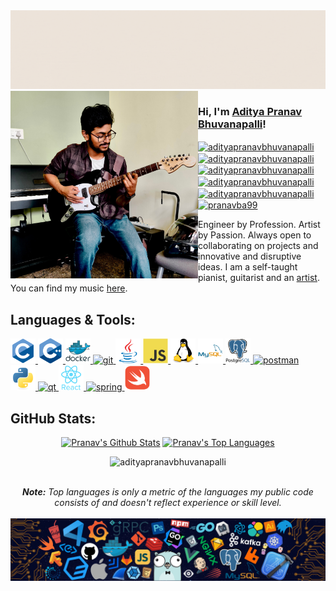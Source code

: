 <img src="https://github.com/adityapranavbhuvanapalli/adityapranavbhuvanapalli/blob/main/EatSleepCodeRepeatBanner.gif">

<img align="left" width="300" height="300" alt="Aditya Pranav Bhuvanapalli" src="https://github.com/adityapranavbhuvanapalli/adityapranavbhuvanapalli/blob/main/AdityaPranavBhuvanapalli.png"/>

### Hi, I'm <a href="https://www.linkedin.com/in/adityapranavbhuvanapalli" target="_blank">Aditya Pranav Bhuvanapalli</a>!

<p align="left">
<a href="https://linkedin.com/in/adityapranavbhuvanapalli" target="blank"><img align="center" src="https://raw.githubusercontent.com/rahuldkjain/github-profile-readme-generator/master/src/images/icons/Social/linked-in-alt.svg" alt="adityapranavbhuvanapalli" height="30" width="40" /></a>
<a href="https://fb.com/adityapranavbhuvanapalli" target="blank"><img align="center" src="https://raw.githubusercontent.com/rahuldkjain/github-profile-readme-generator/master/src/images/icons/Social/facebook.svg" alt="adityapranavbhuvanapalli" height="30" width="40" /></a>
<a href="https://instagram.com/adityapranavbhuvanapalli" target="blank"><img align="center" src="https://raw.githubusercontent.com/rahuldkjain/github-profile-readme-generator/master/src/images/icons/Social/instagram.svg" alt="adityapranavbhuvanapalli" height="30" width="40" /></a>
<a href="https://www.youtube.com/c/adityapranavbhuvanapalli" target="blank"><img align="center" src="https://raw.githubusercontent.com/rahuldkjain/github-profile-readme-generator/master/src/images/icons/Social/youtube.svg" alt="adityapranavbhuvanapalli" height="30" width="40" /></a>
<a href="https://www.leetcode.com/adityapranavbhuvanapalli" target="blank"><img align="center" src="https://raw.githubusercontent.com/rahuldkjain/github-profile-readme-generator/master/src/images/icons/Social/leet-code.svg" alt="adityapranavbhuvanapalli" height="30" width="40" /></a>
<a href="https://www.hackerrank.com/pranavba99" target="blank"><img align="center" src="https://raw.githubusercontent.com/rahuldkjain/github-profile-readme-generator/master/src/images/icons/Social/hackerrank.svg" alt="pranavba99" height="30" width="40" /></a>
</p>

Engineer by Profession. Artist by Passion. Always open to collaborating on projects and innovative and disruptive ideas. I am a self-taught pianist, guitarist and an [artist](https://www.instagram.com/aidenpaulbrewmann). You can find my music [here](https://www.instagram.com/adityapranavbhuvanapalli/).

## Languages & Tools:
<p align="left"> <a href="https://www.cprogramming.com/" target="_blank" rel="noreferrer"> <img src="https://raw.githubusercontent.com/devicons/devicon/master/icons/c/c-original.svg" alt="c" width="40" height="40"/> </a> <a href="https://www.w3schools.com/cpp/" target="_blank" rel="noreferrer"> <img src="https://raw.githubusercontent.com/devicons/devicon/master/icons/cplusplus/cplusplus-original.svg" alt="cplusplus" width="40" height="40"/> </a> <a href="https://www.docker.com/" target="_blank" rel="noreferrer"> <img src="https://raw.githubusercontent.com/devicons/devicon/master/icons/docker/docker-original-wordmark.svg" alt="docker" width="40" height="40"/> </a> <a href="https://git-scm.com/" target="_blank" rel="noreferrer"> <img src="https://www.vectorlogo.zone/logos/git-scm/git-scm-icon.svg" alt="git" width="40" height="40"/> </a> <a href="https://www.java.com" target="_blank" rel="noreferrer"> <img src="https://raw.githubusercontent.com/devicons/devicon/master/icons/java/java-original.svg" alt="java" width="40" height="40"/> </a> <a href="https://developer.mozilla.org/en-US/docs/Web/JavaScript" target="_blank" rel="noreferrer"> <img src="https://raw.githubusercontent.com/devicons/devicon/master/icons/javascript/javascript-original.svg" alt="javascript" width="40" height="40"/> </a> <a href="https://www.linux.org/" target="_blank" rel="noreferrer"> <img src="https://raw.githubusercontent.com/devicons/devicon/master/icons/linux/linux-original.svg" alt="linux" width="40" height="40"/> </a> <a href="https://www.mysql.com/" target="_blank" rel="noreferrer"> <img src="https://raw.githubusercontent.com/devicons/devicon/master/icons/mysql/mysql-original-wordmark.svg" alt="mysql" width="40" height="40"/> </a> <a href="https://www.postgresql.org" target="_blank" rel="noreferrer"> <img src="https://raw.githubusercontent.com/devicons/devicon/master/icons/postgresql/postgresql-original-wordmark.svg" alt="postgresql" width="40" height="40"/> </a> <a href="https://postman.com" target="_blank" rel="noreferrer"> <img src="https://www.vectorlogo.zone/logos/getpostman/getpostman-icon.svg" alt="postman" width="40" height="40"/> </a> <a href="https://www.python.org" target="_blank" rel="noreferrer"> <img src="https://raw.githubusercontent.com/devicons/devicon/master/icons/python/python-original.svg" alt="python" width="40" height="40"/> </a> <a href="https://www.qt.io/" target="_blank" rel="noreferrer"> <img src="https://upload.wikimedia.org/wikipedia/commons/0/0b/Qt_logo_2016.svg" alt="qt" width="40" height="40"/> </a> <a href="https://reactjs.org/" target="_blank" rel="noreferrer"> <img src="https://raw.githubusercontent.com/devicons/devicon/master/icons/react/react-original-wordmark.svg" alt="react" width="40" height="40"/> </a> <a href="https://spring.io/" target="_blank" rel="noreferrer"> <img src="https://www.vectorlogo.zone/logos/springio/springio-icon.svg" alt="spring" width="40" height="40"/> </a> <a href="https://developer.apple.com/swift/" target="_blank" rel="noreferrer"> <img src="https://raw.githubusercontent.com/devicons/devicon/master/icons/swift/swift-original.svg" alt="swift" width="40" height="40"/> </a> </p>

## GitHub Stats:
<div>
  <div align="center">
    <a href="#"><img alt="Pranav's Github Stats" src="https://github-readme-stats.vercel.app/api?username=adityapranavbhuvanapalli&show_icons=true&include_all_commits=true&count_private=true&theme=react&hide_border=true&bg_color=0D1117&title_color=5ce1e6&icon_color=5ce1e6" height="200"/></a>
    <a href="#"><img alt="Pranav's Top Languages" src="https://github-readme-stats.vercel.app/api/top-langs/?username=adityapranavbhuvanapalli&langs_count=10&layout=compact&theme=react&hide_border=true&bg_color=0D1117&title_color=5ce1e6&icon_color=5ce1e6" height="200"/></a>
    <p align="center"> <img src="https://komarev.com/ghpvc/?username=adityapranavbhuvanapalli&label=Profile%20views&color=0e75b6&style=flat" alt="adityapranavbhuvanapalli" /> </p>
    <br/>
    <i><b>Note:</b> Top languages is only a metric of the languages my public code consists of and doesn't reflect experience or skill level.</i>
  </div>
</div>



<!--

<p align="left"> <a href="https://github.com/ryo-ma/github-profile-trophy"><img src="https://github-profile-trophy.vercel.app/?username=adityapranavbhuvanapalli" alt="adityapranavbhuvanapalli" /></a> </p>

<p><img align="center" src="https://github-readme-streak-stats.herokuapp.com/?user=adityapranavbhuvanapalli&" alt="adityapranavbhuvanapalli" /></p> -->

<br />
<img src="https://github.com/adityapranavbhuvanapalli/adityapranavbhuvanapalli/blob/main/endbanner.png">

